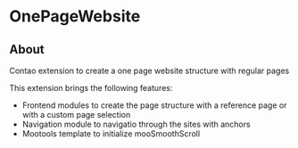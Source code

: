 OnePageWebsite
===============

About
-----

Contao extension to create a one page website structure with regular pages

This extension brings the following features:

* Frontend modules to create the page structure with a reference page or with a custom page selection
* Navigation module to navigatio through the sites with anchors
* Mootools template to initialize mooSmoothScroll